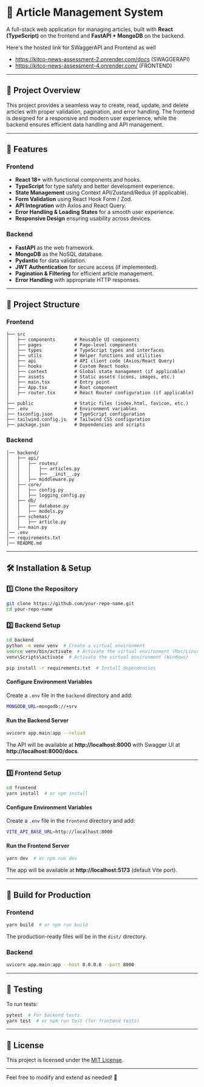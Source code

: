 # 📰 Article Management System

A full-stack web application for managing articles, built with **React (TypeScript)** on the frontend and **FastAPI + MongoDB** on the backend.

Here's the hosted link for SWaggerAPI and Frontend as well
 - https://kitco-news-assessment-2.onrender.com/docs  (SWAGGERAPI)  <br>
 - https://kitco-news-assessment-4.onrender.com/      (FRONTEND)

---

## 📌 Project Overview
This project provides a seamless way to create, read, update, and delete articles with proper validation, pagination, and error handling. The frontend is designed for a responsive and modern user experience, while the backend ensures efficient data handling and API management.

---

## 🚀 Features

### Frontend
- **React 18+** with functional components and hooks.
- **TypeScript** for type safety and better development experience.
- **State Management** using Context API/Zustand/Redux (if applicable).
- **Form Validation** using React Hook Form / Zod.
- **API Integration** with Axios and React Query.
- **Error Handling & Loading States** for a smooth user experience.
- **Responsive Design** ensuring usability across devices.

### Backend
- **FastAPI** as the web framework.
- **MongoDB** as the NoSQL database.
- **Pydantic** for data validation.
- **JWT Authentication** for secure access (if implemented).
- **Pagination & Filtering** for efficient article management.
- **Error Handling** with appropriate HTTP responses.

---

## 📁 Project Structure

### Frontend
```
├── src
│   ├── components       # Reusable UI components
│   ├── pages            # Page-level components
│   ├── types            # TypeScript types and interfaces
│   ├── utils            # Helper functions and utilities
│   ├── api              # API client code (Axios/React Query)
│   ├── hooks            # Custom React hooks
│   ├── context          # Global state management (if applicable)
│   ├── assets           # Static assets (icons, images, etc.)
│   ├── main.tsx         # Entry point
│   ├── App.tsx          # Root component
│   ├── router.tsx       # React Router configuration (if applicable)
│
├── public               # Static files (index.html, favicon, etc.)
├── .env                 # Environment variables
├── tsconfig.json        # TypeScript configuration
├── tailwind.config.js   # Tailwind CSS configuration
├── package.json         # Dependencies and scripts
```

### Backend
```
│── backend/
│   ├── api/
│   │   ├── routes/
│   │   │   ├── articles.py
│   │   │   ├── __init__.py
│   │   ├── middleware.py
│   ├── core/
│   │   ├── config.py
│   │   ├── logging_config.py
│   ├── db/
│   │   ├── database.py
│   │   ├── models.py
│   ├── schemas/
│   │   ├── article.py
│   ├── main.py
│── .env
│── requirements.txt
│── README.md
```

---

## 🛠️ Installation & Setup

### 1️⃣ Clone the Repository
```sh
git clone https://github.com/your-repo-name.git
cd your-repo-name
```

### 2️⃣ Backend Setup
```sh
cd backend
python -m venv venv  # Create a virtual environment
source venv/bin/activate  # Activate the virtual environment (Mac/Linux)
venv\Scripts\activate  # Activate the virtual environment (Windows)

pip install -r requirements.txt  # Install dependencies
```

#### Configure Environment Variables
Create a `.env` file in the `backend` directory and add:
```sh
MONGODB_URL=mongodb://+srv
```

#### Run the Backend Server
```sh
uvicorn app.main:app --reload
```
The API will be available at **http://localhost:8000** with Swagger UI at **http://localhost:8000/docs**.

---

### 3️⃣ Frontend Setup
```sh
cd frontend
yarn install  # or npm install
```

#### Configure Environment Variables
Create a `.env` file in the `frontend` directory and add:
```sh
VITE_API_BASE_URL=http://localhost:8000
```

#### Run the Frontend Server
```sh
yarn dev  # or npm run dev
```
The app will be available at **http://localhost:5173** (default Vite port).

---

## 🔧 Build for Production

### Frontend
```sh
yarn build  # or npm run build
```
The production-ready files will be in the `dist/` directory.

### Backend
```sh
uvicorn app.main:app --host 0.0.0.0 --port 8000
```

---

## 🧪 Testing
To run tests:
```sh
pytest  # For backend tests
yarn test  # or npm run test (for frontend tests)
```

---

## 📜 License
This project is licensed under the [MIT License](LICENSE).

---

Feel free to modify and extend as needed! 🚀

